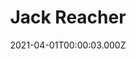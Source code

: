 ---
title: "Jack Reacher"
year: 2012
date: 2021-04-01T00:00:03.000Z
permalink: /almanac/movies/2021-04-01-jack-reacher/index.html
link: https://letterboxd.com/rknightuk/film/jack-reacher/1/
rating: 3
---
